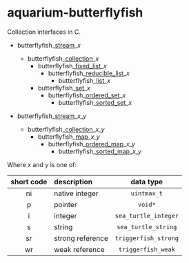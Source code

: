# aquarium-butterflyfish

Collection interfaces in C.

- butterflyfish\_[stream](doc/Streams.md)\__x_
  - butterflyfish\_[collection](doc/Collections.md)\__x_
    - butterflyfish\_[fixed_list](doc/FixedLists.md)\__x_
      - butterflyfish\_[reducible_list](doc/ReducibleLists.md)\__x_
        - butterflyfish\_[list](doc/Lists.md)\__x_
    - butterflyfish\_[set](doc/Sets.md)\__x_
      - butterflyfish\_[ordered_set](doc/OrderedSets.md)\__x_
        - butterflyfish\_[sorted_set](doc/SortedSets.md)\__x_
        
- butterflyfish\_[stream](doc/Streams.md)\__x\_y_
  - butterflyfish\_[collection](doc/Collections.md)\__x\_y_
    - butterflyfish\_[map](doc/Maps.md)\__x\_y_
      - butterflyfish\_[ordered_map](doc/OrderedMaps.md)\__x\_y_
        - butterflyfish\_[sorted_map](doc/SortedMaps.md)\__x\_y_

Where _x_ and _y_ is one of:

| short code | description       |          data type          |
|:----------:|:------------------|:---------------------------:|
|     ni     | native integer    |        ``uintmax_t``        |
|     p      | pointer           |          ``void*``          |
|     i      | integer           |   ``sea_turtle_integer``    |
|     s      | string            |    ``sea_turtle_string``    |
|     sr     | strong reference  |   ``triggerfish_strong``    |
|     wr     | weak reference    |    ``triggerfish_weak``     |

